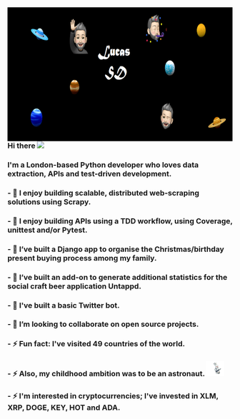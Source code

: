 
<img align="right" width="1000" height="300" src="https://github.com/LucasSD/LucasSD/blob/main/Github%20header%202nd%20option.png">


### Hi there <img src="https://raw.githubusercontent.com/MartinHeinz/MartinHeinz/master/wave.gif" width="30px">
### I'm a London-based Python developer who loves data extraction, APIs and test-driven development. 
### - 🌱 I enjoy building scalable, distributed web-scraping solutions using Scrapy.
### - 🌱 I enjoy building APIs using a TDD workflow, using Coverage, unittest and/or Pytest.
### - 🔭 I’ve built a Django app to organise the Christmas/birthday present buying process among my family.  
### - 🔭 I’ve built an add-on to generate additional statistics for the social craft beer application Untappd.
### - 🔭 I've built a basic Twitter bot.
### - 👯 I’m looking to collaborate on open source projects. 
### - ⚡ Fun fact: I've visited 49 countries of the world. 
### - ⚡ Also, my childhood ambition was to be an astronaut. <img src="https://github.com/LucasSD/LucasSD/blob/main/astronaut%20gif.gif" width="40px">
### - ⚡ I'm interested in cryptocurrencies; I've invested in XLM, XRP, DOGE, KEY, HOT and ADA. 





<!--
**LucasSD/LucasSD** is a ✨ _special_ ✨ repository because its `README.md` (this file) appears on your GitHub profile.

Here are some ideas to get you started:


- 🌱 I’m currently learning ...
- 👯 I’m looking to collaborate on ...
- 🤔 I’m looking for help with ...
- 💬 Ask me about ...
- 📫 How to reach me: ...
- 😄 Pronouns: ...
- ⚡ Fun fact: ...
-->
